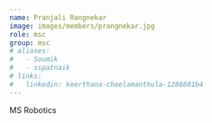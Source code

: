 ```yaml
---
name: Pranjali Rangnekar
image: images/members/prangnekar.jpg
role: msc 
group: msc
# aliases:
#   - Soumik
#   - sspatnaik
# links:
#   linkedin: keerthana-cheelamanthula-1286601b4
---
```


MS Robotics
